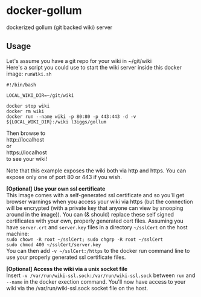 # docker-gollum
dockerized gollum (git backed wiki) server

## Usage
Let's assume you have a git repo for your wiki in ~/git/wiki  
Here's a script you could use to start the wiki server inside this docker image: `runWiki.sh`
```
#!/bin/bash

LOCAL_WIKI_DIR=~/git/wiki

docker stop wiki
docker rm wiki
docker run --name wiki -p 80:80 -p 443:443 -d -v ${LOCAL_WIKI_DIR}:/wiki l3iggs/gollum
```
Then browse to  
http://localhost  
or  
https://localhost  
to see your wiki!

Note that this example exposes the wiki both via http and https. You can expose only one of port 80 or 443 if you wish.

**[Optional] Use your own ssl certificate**  
This image comes with a self-generated ssl certificate and so you'll get browser warnings when you access your wiki via https (but the connection will be encrypted (with a private key that anyone can view by snooping around in the image)). You can (& should) replace these self signed certificates with your own, properly generated cert files.
Assuming you have `server.crt` and `server.key` files in a directory `~/sslCert` on the host machine:   
`sudo chown -R root ~/sslCert; sudo chgrp -R root ~/sslCert`  
`sudo chmod 400 ~/sslCert/server.key`   
You can then add `-v ~/sslCert:/https` to the docker run command line to use your properly generated ssl certificate files.

**[Optional] Access the wiki via a unix socket file**  
Insert `-v /var/run/wiki-ssl.sock:/var/run/wiki-ssl.sock` between `run` and `--name` in the docker exection command. You'll now have access to your wiki via the /var/run/wiki-ssl.sock socket file on the host.
